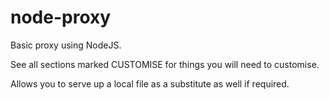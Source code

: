 node-proxy
==========

Basic proxy using NodeJS.

See all sections marked CUSTOMISE for things you will need to customise.

Allows you to serve up a local file as a substitute as well if required.

